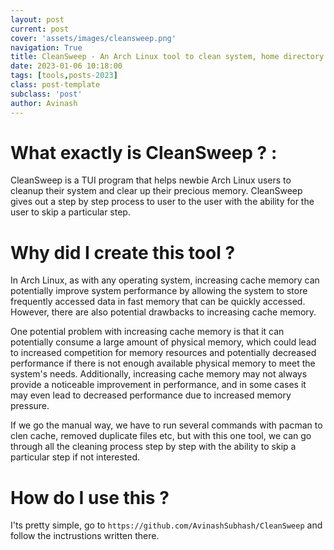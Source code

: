 ```yaml
---
layout: post
current: post
cover: 'assets/images/cleansweep.png'
navigation: True
title: CleanSweep - An Arch Linux tool to clean system, home directory cache, and duplicate files.
date: 2023-01-06 10:18:00
tags: [tools,posts-2023]
class: post-template
subclass: 'post'
author: Avinash
---
```


# What exactly is CleanSweep ? : 
CleanSweep is a TUI program that helps newbie Arch Linux users to cleanup their system and clear up their precious memory. CleanSweep gives out a step by step process to user to the user with the ability for the user to skip a particular step.

# Why did I create this tool ?

In Arch Linux, as with any operating system, increasing cache memory can potentially improve system performance by allowing the system to store frequently accessed data in fast memory that can be quickly accessed. However, there are also potential drawbacks to increasing cache memory.

One potential problem with increasing cache memory is that it can potentially consume a large amount of physical memory, which could lead to increased competition for memory resources and potentially decreased performance if there is not enough available physical memory to meet the system's needs. Additionally, increasing cache memory may not always provide a noticeable improvement in performance, and in some cases it may even lead to decreased performance due to increased memory pressure.

If we go the manual way, we have to run several commands with pacman to clen cache, removed duplicate files etc, but with this one tool, we can go through all the cleaning process step by step with the ability to skip a particular step if not interested.

# How do I use this ?

I'ts pretty simple, go to `https://github.com/AvinashSubhash/CleanSweep` and follow the inctrustions written there.
